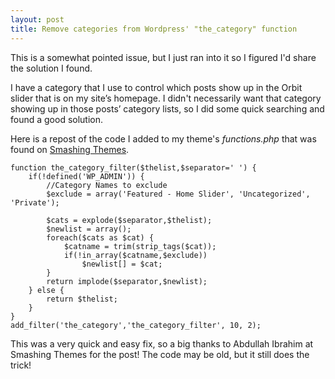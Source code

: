 ```yaml
---
layout: post
title: Remove categories from Wordpress' "the_category" function
---
```


This is a somewhat pointed issue, but I just ran into it so I figured I'd share the solution I found.

I have a category that I use to control which posts show up in the Orbit slider that is on my site’s homepage. I didn't necessarily want that category showing up in those posts’ category lists, so I did some quick searching and found a good solution.

Here is a repost of the code I added to my theme's *functions.php* that was found on [Smashing Themes](http://www.smashingthemes.com/blog/how-to-remove-categories-from-the_category-function-in-wordpress/).

```
function the_category_filter($thelist,$separator=' ') {
    if(!defined('WP_ADMIN')) {
        //Category Names to exclude
        $exclude = array('Featured - Home Slider', 'Uncategorized', 'Private');
         
        $cats = explode($separator,$thelist);
        $newlist = array();
        foreach($cats as $cat) {
            $catname = trim(strip_tags($cat));
            if(!in_array($catname,$exclude))
                $newlist[] = $cat;
        }
        return implode($separator,$newlist);
    } else {
        return $thelist;
    }
}
add_filter('the_category','the_category_filter', 10, 2);
```

This was a very quick and easy fix, so a big thanks to Abdullah Ibrahim at Smashing Themes for the post! The code may be old, but it still does the trick!
